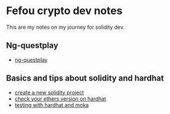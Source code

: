 # Fefou crypto dev notes

This are my notes on my journey for solidity dev.

## Ng-questplay

- [ng-questplay](./ngquestplay.md)

## Basics and tips about solidity and hardhat

- [create a new solidity project](./soliditynewproject.md)
- [check your ethers version on hardhat](./ethersversions.md)
- [testing with hardhat and moka](./testinghardhatmoka.md)
